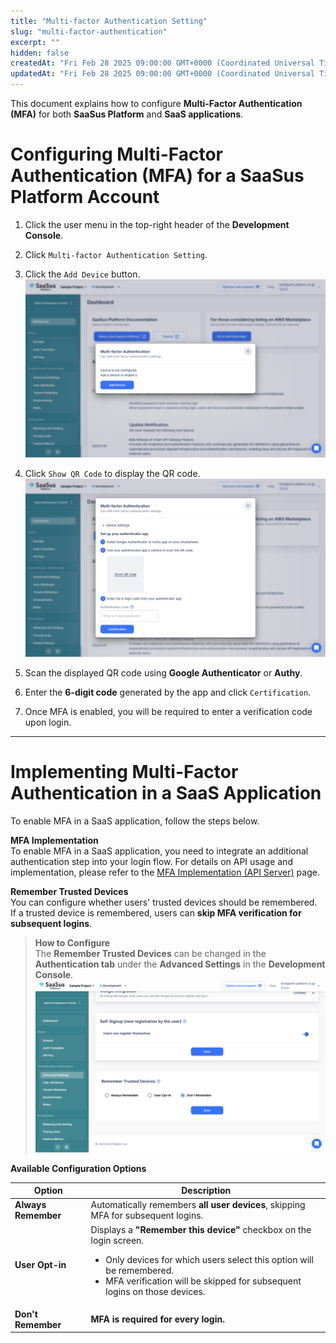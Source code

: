 ```yaml
---
title: "Multi-factor Authentication Setting"
slug: "multi-factor-authentication"
excerpt: ""
hidden: false
createdAt: "Fri Feb 28 2025 09:00:00 GMT+0000 (Coordinated Universal Time)"
updatedAt: "Fri Feb 28 2025 09:00:00 GMT+0000 (Coordinated Universal Time)"
---
```


This document explains how to configure **Multi-Factor Authentication (MFA)** for both **SaaSus Platform** and **SaaS applications**.

# Configuring Multi-Factor Authentication (MFA) for a SaaSus Platform Account

1. Click the user menu in the top-right header of the **Development Console**.
2. Click `Multi-factor Authentication Setting`.
3. Click the `Add Device` button.  
   ![multi-factor-authentication-1](/img/saas-development-console/multi-factor-authentication-1.png)

4. Click `Show QR Code` to display the QR code.  
   ![multi-factor-authentication-2](/img/saas-development-console/multi-factor-authentication-2.png)

5. Scan the displayed QR code using **Google Authenticator** or **Authy**.

6. Enter the **6-digit code** generated by the app and click `Certification`.

7. Once MFA is enabled, you will be required to enter a verification code upon login.

---

# Implementing Multi-Factor Authentication in a SaaS Application

To enable MFA in a SaaS application, follow the steps below.

**MFA Implementation**  
To enable MFA in a SaaS application, you need to integrate an additional authentication step into your login flow.
For details on API usage and implementation, please refer to the <a href="/docs/implementation-guide/implementing-multi-factor-authentication-apiserver" target="_blank">MFA Implementation (API Server)</a> page.

**Remember Trusted Devices**  
You can configure whether users' trusted devices should be remembered.  
If a trusted device is remembered, users can **skip MFA verification for subsequent logins**.

> **How to Configure**  
> The **Remember Trusted Devices** can be changed in the **Authentication  tab** under the **Advanced Settings** in the **Development Console**.  
> ![multi-factor-authentication-3](/img/saas-development-console/multi-factor-authentication-3.png)

**Available Configuration Options**  

| Option                  | Description |
|------------------------|------------------------------------------------------|
| **Always Remember**     | Automatically remembers **all user devices**, skipping MFA for subsequent logins. |
| **User Opt-in**         | Displays a **"Remember this device"** checkbox on the login screen.<ul><li>Only devices for which users select this option will be remembered.</li><li>MFA verification will be skipped for subsequent logins on those devices.</li></ul> |
| **Don't Remember**     | **MFA is required for every login.** |


